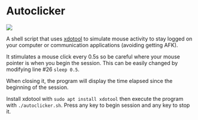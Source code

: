 # Autoclicker
![](https://user-images.githubusercontent.com/91064070/148105124-8de21dc0-8bfc-4cea-815b-50ca2cee771c.png)

A shell script that uses [xdotool](https://manpages.ubuntu.com/manpages/trusty/man1/xdotool.1.html) to simulate mouse activity to stay logged on your computer or communication applications (avoiding getting AFK).

It stimulates a mouse click every 0.5s so be careful where your mouse pointer is when you begin the session. This can be easily changed by modifying line #26 ```sleep 0.5```.

When closing it, the program will display the time elapsed since the beginning of the session.

Install xdotool with ```sudo apt install xdotool``` then execute the program with ```./autoclicker.sh```. Press any key to begin session and any key to stop it.
